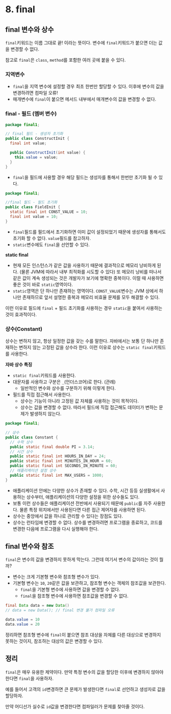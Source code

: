 # 8. final

## final 변수와 상수
`final`키워드는 이름 그대로 끝! 이라는 뜻이다.
변수에 `final`키워드가 붙으면 더는 값을 변경할 수 없다.

참고로 `final`은 `class`, `method`를 포함한 여러 곳에 붙을 수 있다.

### 지역변수
- `final`을 지역 변수에 설정할 경우 최초 한번만 할당할 수 있다. 이후에 변수의 값을 변경하려면 컴파일 오류!
- 매개변수에 `final`이 붙으면 메서드 내부에서 매개변수의 값을 변경할 수 없다. 

### final - 필드 (멤버 변수)
```java
package final1;

// final 필드 - 생성자 초기화
public class ConstructInit {
  final int value;

  public ConstructInit(int value) {
    this.value = value;
  }
}
```
- `final`을 필드에 사용할 경우 해당 필드는 생성자를 통해서 한번만 초기화 될 수 있다.

```java
package final1;

//final 필드 - 필드 초기화
public class FieldInit {
  static final int CONST_VALUE = 10;
  final int value = 10;
}
```
- `final`필드를 필드에서 초기화하면 이미 값이 설정되었기 때문에 생성자를 통해서도 초기화 할 수 없다. `value`필드를 참고하자.
- `static`변수에도 `final`을 선언할 수 있다.


**static final**
- 현재 모든 인스턴스가 같은 값을 사용하기 때문에 결과적으로 메모리 낭비하게 된다. (물론 JVM에 따라서 내부 최적화를 시도할 수 있다) 또 메모리 낭비를 떠나서 같은 값이 계속 생성되는 것은 개발자가 보기에 명확한 중복이다. 이럴 때 사용하면 좋은 것이 바로 `static`영역이다.
- `static`영역은 단 하나만 존재하는 영역이다. `CONST_VALUE`변수는 JVM 상에서 하나만 존재하므로 앞서 설명한 중복과 메모리 비효율 문제를 모두 해결할 수 있다.

이런 이유로 필드에 `final` + 필드 초기화를 사용하는 경우 `static`을 붙여서 사용하는 것이 효과적이다.

### 상수(Constant)
상수는 변하지 않고, 항상 일정한 값을 갖는 수를 말한다. 자바에서는 보통 단 하나만 존재하는 변하지 않는 고정된 값을 상수라 한다.
이런 이유로 상수는 `static final`키워드를 사용한다.

**자바 상수 특징**
- `static final`키워드를 사용한다.
- 대문자를 사용하고 구분은 `_`(언더스코어)로 한다. (관례)
  - 일반적인 변수와 상수를 구분하기 위해 이렇게 한다.
- 필드를 직접 접근해서 사용한다.
  - 상수는 기능이 아니라 고정된 값 자체를 사용하는 것이 목적이다.
  - 상수는 값을 변경할 수 없다. 따라서 필드에 직접 접근해도 데이터가 변하는 문제가 발생하지 않는다. 

```java
package final1;

// 상수
public class Constant {
  // 수학 상수
  public static final double PI = 3.14;
  // 시간 상수
  public static final int HOURS_IN_DAY = 24;
  public static final int MINUTES_IN_HOUR = 60;
  public static final int SECONDS_IN_MINUTE = 60;
  // 애플리케이션 설정 상수
  public static final int MAX_USERS = 1000;
}
```

- 애플리케이션 안에는 다양한 상수가 존재할 수 있다. 수학, 시간 등등 실생활에서 사용하는 상수부터, 애플리케이션의 다양한 설정을 위한 상수들도 있다.
- 보통 이런 상수들은 애플리케이션 전반에서 사용되기 때문에 `public`를 자주 사용한다. 물론 특정 위치에서만 사용된다면 다른 접근 제어자를 사용하면 된다.
- 상수는 중앙에서 값을 하나로 관리할 수 있다는 장점도 있다.
- 상수는 런타임에 변경할 수 없다. 상수를 변경하려면 프로그램을 종료하고, 코드를 변경한 다음에 프로그램을 다시 실행해야 한다.

## final 변수와 참조
`final`은 변수의 값을 변경하지 못하게 막는다. 그런데 여기서 변수의 값이라는 것이 뭘까?
- 변수는 크게 기본형 변수와 참조형 변수가 있다.
- 기본형 변수는 `10`, `20`같은 값을 보관하고, 참조형 변수는 객체의 참조값을 보관한다.
  - `final`을 기본형 변수에 사용하면 값을 변경할 수 없다.
  - `final`을 참조형 변수에 사용하면 참조값을 변경할 수 없다.


```java
final Data data = new Data()
// data = new Data(); // final 변경 불가 컴파일 오류

data.value = 10
data.value = 20
```

정리하면 참조형 변수에 `final`이 붙으면 참조 대상을 자체를 다른 대상으로 변경하지 못하는 것이지, 참조하는 대상의 값은 변경할 수 있다.


## 정리
`final`은 매우 유용한 제약이다. 만약 특정 변수의 값을 할당한 이후에 변경하지 않아야 한다면 `final`을 사용하자.

예를 들어서 고객의 `id`변경하면 큰 문제가 발생한다면 `final`로 선언하고 생성자로 값을 할당하자.

만약 어디선가 실수로 `id`값을 변경한다면 컴파일러가 문제를 찾아줄 것이다.

